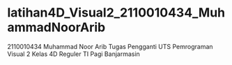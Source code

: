 # latihan4D_Visual2_2110010434_MuhammadNoorArib
2110010434 Muhammad Noor Arib
Tugas Pengganti UTS
Pemrograman Visual 2
Kelas 4D Reguler TI Pagi Banjarmasin
